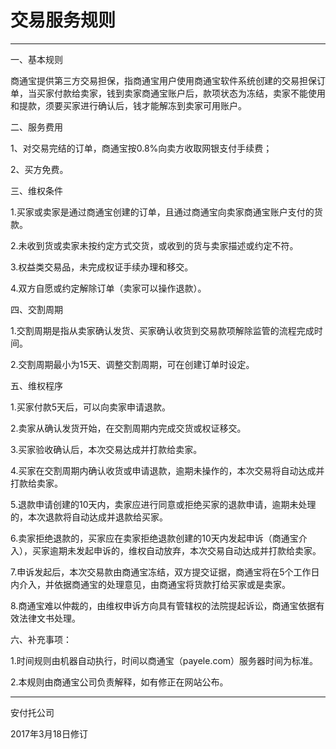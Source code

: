 # **交易服务规则**

---

一、基本规则

商通宝提供第三方交易担保，指商通宝用户使用商通宝软件系统创建的交易担保订单，当买家付款给卖家，钱到卖家商通宝账户后，款项状态为冻结，卖家不能使用和提款，须要买家进行确认后，钱才能解冻到卖家可用账户。

二、服务费用

1、对交易完结的订单，商通宝按0.8%向卖方收取网银支付手续费；

2、买方免费。

三、维权条件

1.买家或卖家是通过商通宝创建的订单，且通过商通宝向卖家商通宝账户支付的货款。

2.未收到货或卖家未按约定方式交货，或收到的货与卖家描述或约定不符。

3.权益类交易品，未完成权证手续办理和移交。

4.双方自愿或约定解除订单（卖家可以操作退款）。

四、交割周期

1.交割周期是指从卖家确认发货、买家确认收货到交易款项解除监管的流程完成时间。

2.交割周期最小为15天、调整交割周期，可在创建订单时设定。

五、维权程序

1.买家付款5天后，可以向卖家申请退款。

2.卖家从确认发货开始，在交割周期内完成交货或权证移交。

3.买家验收确认后，本次交易达成并打款给卖家。

4.买家在交割周期内确认收货或申请退款，逾期未操作的，本次交易将自动达成并打款给卖家。

5.退款申请创建的10天内，卖家应进行同意或拒绝买家的退款申请，逾期未处理的，本次退款将自动达成并退款给买家。

6.卖家拒绝退款的，买家应在卖家拒绝退款创建的10天内发起申诉（商通宝介入），买家逾期未发起申诉的，维权自动放弃，本次交易自动达成并打款给卖家。

7.申诉发起后，本次交易款由商通宝冻结，双方提交证据，商通宝将在5个工作日内介入，并依据商通宝的处理意见，由商通宝将货款打给买家或是卖家。

8.商通宝难以仲裁的，由维权申诉方向具有管辖权的法院提起诉讼，商通宝依据有效法律文书处理。

六、补充事项：

1.时间规则由机器自动执行，时间以商通宝（payele.com）服务器时间为标准。

2.本规则由商通宝公司负责解释，如有修正在网站公布。

---

安付托公司

2017年3月18日修订

